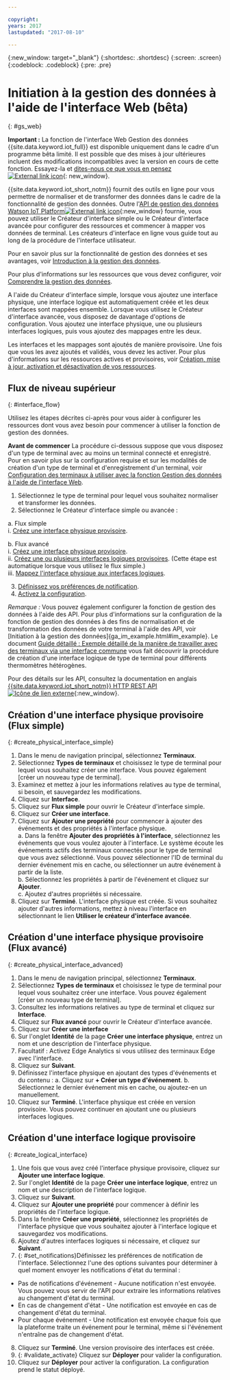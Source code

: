 ```yaml
---

copyright:
years: 2017
lastupdated: "2017-08-10"

---
```


{:new_window: target="\_blank"}
{:shortdesc: .shortdesc}
{:screen: .screen}
{:codeblock: .codeblock}
{:pre: .pre}

# Initiation à la gestion des données à l'aide de l'interface Web (bêta)
{: #gs_web}

**Important :** La fonction de l'interface Web Gestion des données {{site.data.keyword.iot_full}} est disponible uniquement dans le cadre d'un programme bêta limité. Il est possible que des mises à jour ultérieures incluent des modifications incompatibles avec la version en cours de cette fonction. Essayez-la et [dites-nous ce que vous en pensez![External link icon](../../../icons/launch-glyph.svg)](https://developer.ibm.com/answers/smart-spaces/17/internet-of-things.html){: new_window}.

{{site.data.keyword.iot_short_notm}} fournit des outils en ligne pour vous permettre de normaliser et de transformer des données dans le cadre de la fonctionnalité de gestion des données. Outre l'[API de gestion des données Watson IoT Platform![External link icon](../../../icons/launch-glyph.svg "External link icon")](https://docs.internetofthings.ibmcloud.com/apis/swagger/v0002/state-mgmt.html){:new_window} fournie, vous pouvez utiliser le Créateur d'interface simple ou le Créateur d'interface avancée pour configurer des ressources et commencer à mapper vos données de terminal. Les créateurs d'interface en ligne vous guide tout au long de la procédure de l'interface utilisateur.

Pour en savoir plus sur la fonctionnalité de gestion des données et ses avantages, voir [Introduction à la gestion des données](../GA_information_management/ga_im_device_twin.html#device_twins).

Pour plus d'informations sur les ressources que vous devez configurer, voir [Comprendre la gestion des données](../GA_information_management/ga_im_definitions.html#definitions_resource).

A l'aide du Créateur d'interface simple, lorsque vous ajoutez une interface physique, une interface logique est automatiquement créée et les deux interfaces sont mappées ensemble. Lorsque vous utilisez le Créateur d'interface avancée, vous disposez de davantage d'options de configuration. Vous ajoutez une interface physique, une ou plusieurs interfaces logiques, puis vous ajoutez des mappages entre les deux.

Les interfaces et les mappages sont ajoutés de manière provisoire. Une fois que vous les avez ajoutés et validés, vous devez les activer. Pour plus d'informations sur les ressources actives et provisoires, voir [Création, mise à jour, activation et désactivation de vos ressources](../GA_information_management/ga_im_definitions.html#draft_active_resources).



## Flux de niveau supérieur
{: #interface_flow}

Utilisez les étapes décrites ci-après pour vous aider à configurer les ressources dont vous avez besoin pour commencer à utiliser la fonction de gestion des données.

**Avant de commencer**
La procédure ci-dessous suppose que vous disposez d'un type de terminal avec au moins un terminal connecté et enregistré. Pour en savoir plus sur la configuration requise et sur les modalités de création d'un type de terminal et d'enregistrement d'un terminal, voir [Configuration des terminaux à utiliser avec la fonction Gestion des données à l'aide de l'interface Web](im_config_devices.html).

1. Sélectionnez le type de terminal pour lequel vous souhaitez normaliser et transformer les données.
2. Sélectionnez le Créateur d'interface simple ou avancée :

a. Flux simple  
   i. [Créez une interface physique provisoire](#create_physical_interface_simple).  
   
b. Flux avancé  
   i. [Créez une interface physique provisoire](#create_physical_interface_advanced).  
   ii. [Créez une ou plusieurs interfaces logiques provisoires](#create_logical_interface). (Cette étape est automatique lorsque vous utilisez le flux simple.)  
   iii. [Mappez l'interface physique aux interfaces logiques](#create_interface_mappings).  
     
     
3. [Définissez vos préférences de notification](#set_notifications).
4. [Activez la configuration](#validate_activate).

*Remarque :* Vous pouvez également configurer la fonction de gestion des données à l'aide des API. Pour plus d'informations sur la configuration de la fonction de gestion des données à des fins de normalisation et de transformation des données de votre terminal à l'aide des API, voir [Initiation à la gestion des données]{ga_im_example.html#im_example}. Le document [Guide détaillé : Exemple détaillé de la manière de travailler avec des terminaux via une interface commune](../GA_information_management/ga_im_index_scenario.html#scenario) vous fait découvrir la procédure de création d'une interface logique de type de terminal pour différents thermomètres hétérogènes.

Pour des détails sur les API, consultez la documentation en anglais [{{site.data.keyword.iot_short_notm}} HTTP REST API ![Icône de lien externe](../../../icons/launch-glyph.svg "External link icon")](https://docs.internetofthings.ibmcloud.com/apis/swagger/v0002/state-mgmt.html){:new_window}.


## Création d'une interface physique provisoire (Flux simple)
{: #create_physical_interface_simple}

1. Dans le menu de navigation principal, sélectionnez **Terminaux**.
2. Sélectionnez **Types de terminaux** et choisissez le type de terminal pour lequel vous souhaitez créer une interface. Vous pouvez également [créer un nouveau type de terminal].
3. Examinez et mettez à jour les informations relatives au type de terminal, si besoin, et sauvegardez les modifications.
4. Cliquez sur **Interface**.
5. Cliquez sur **Flux simple** pour ouvrir le Créateur d'interface simple.
6. Cliquez sur **Créer une interface**.
7. Cliquez sur **Ajouter une propriété** pour commencer à ajouter des événements et des propriétés à l'interface physique.  
 a. Dans la fenêtre **Ajouter des propriétés à l'interface**, sélectionnez les événements que vous voulez ajouter à l'interface. Le système écoute les événements actifs des terminaux connectés pour le type de terminal que vous avez sélectionné. Vous pouvez sélectionner l'ID de terminal du dernier événement mis en cache, ou sélectionner un autre événement à partir de la liste.  
  b. Sélectionnez les propriétés à partir de l'événement et cliquez sur **Ajouter**.  
  c. Ajoutez d'autres propriétés si nécessaire.
8. Cliquez sur **Terminé**. L'interface physique est créée. Si vous souhaitez ajouter d'autres informations, mettez à niveau l'interface en sélectionnant le lien **Utiliser le créateur d'interface avancée**.


## Création d'une interface physique provisoire (Flux avancé)
{: #create_physical_interface_advanced}

1. Dans le menu de navigation principal, sélectionnez **Terminaux**.
2. Sélectionnez **Types de terminaux** et choisissez le type de terminal pour lequel vous souhaitez créer une interface. Vous pouvez également [créer un nouveau type de terminal].
2. Consultez les informations relatives au type de terminal et cliquez sur **Interface**.
4. Cliquez sur **Flux avancé** pour ouvrir le Créateur d'interface avancée.
5. Cliquez sur **Créer une interface**
7. Sur l'onglet **Identité** de la page **Créer une interface physique**, entrez un nom et une description de l'interface physique.
7. Facultatif : Activez Edge Analytics si vous utilisez des terminaux Edge avec l'interface.
8. Cliquez sur **Suivant**.
9. Définissez l'interface physique en ajoutant des types d'événements et du contenu :
 a. Cliquez sur **+ Créer un type d'événement**. 
 b. Sélectionnez le dernier événement mis en cache, ou ajoutez-en un manuellement.
10. Cliquez sur **Terminé**. L'interface physique est créée en version provisoire. Vous pouvez continuer en ajoutant une ou plusieurs interfaces logiques.

## Création d'une interface logique provisoire
{: #create_logical_interface}

1. Une fois que vous avez créé l'interface physique provisoire, cliquez sur **Ajouter une interface logique**.
2. Sur l'onglet **Identité** de la page **Créer une interface logique**, entrez un nom et une description de l'interface logique.
3. Cliquez sur **Suivant**.
4. Cliquez sur **Ajouter une propriété** pour commencer à définir les propriétés de l'interface logique.
5. Dans la fenêtre **Créer une propriété**, sélectionnez les propriétés de l'interface physique que vous souhaitez ajouter à l'interface logique et sauvegardez vos modifications.
6. Ajoutez d'autres interfaces logiques si nécessaire, et cliquez sur **Suivant**.
7. {: #set_notifications}Définissez les préférences de notification de l'interface. Sélectionnez l'une des options suivantes pour déterminer à quel moment envoyer les notifications d'état du terminal :
 - Pas de notifications d'événement - Aucune notification n'est envoyée. Vous pouvez vous servir de l'API pour extraire les informations relatives au changement d'état du terminal.
 - En cas de changement d'état - Une notification est envoyée en cas de changement d'état du terminal.
 - Pour chaque événement - Une notification est envoyée chaque fois que la plateforme traite un événement pour le terminal, même si l'événement n'entraîne pas de changement d'état.
8. Cliquez sur **Terminé**. Une version provisoire des interfaces est créée.
9. {: #validate_activate} Cliquez sur **Déployer** pour valider la configuration.
10. Cliquez sur **Déployer** pour activer la configuration. La configuration prend le statut déployé.  

